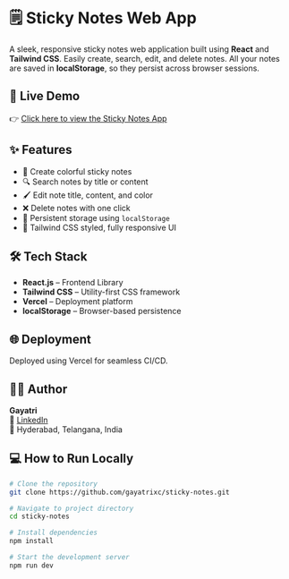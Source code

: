 # 🗒️ Sticky Notes Web App

A sleek, responsive sticky notes web application built using **React** and **Tailwind CSS**. Easily create, search, edit, and delete notes. All your notes are saved in **localStorage**, so they persist across browser sessions.

## 🚀 Live Demo

👉 [Click here to view the Sticky Notes App](https://sticky-notes-project-v8lc.vercel.app)

## ✨ Features

- 📝 Create colorful sticky notes
- 🔍 Search notes by title or content
- 🖌️ Edit note title, content, and color
- ❌ Delete notes with one click
- 💾 Persistent storage using `localStorage`
- 🎨 Tailwind CSS styled, fully responsive UI

## 🛠️ Tech Stack

- **React.js** – Frontend Library
- **Tailwind CSS** – Utility-first CSS framework
- **Vercel** – Deployment platform
- **localStorage** – Browser-based persistence

## 🌐 Deployment
Deployed using Vercel for seamless CI/CD.

## 🙋‍♀️ Author

**Gayatri**  
🔗 [LinkedIn](https://www.linkedin.com/in/gayatri-xc/)   
📍 Hyderabad, Telangana, India

## 💻 How to Run Locally

```bash
# Clone the repository
git clone https://github.com/gayatrixc/sticky-notes.git

# Navigate to project directory
cd sticky-notes

# Install dependencies
npm install

# Start the development server
npm run dev



